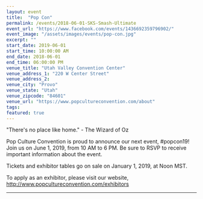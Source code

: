 ```yaml
---
layout: event
title:  "Pop Con"
permalink: /events/2018-06-01-SKS-Smash-Ultimate
event_url: "https://www.facebook.com/events/1436692359796902/"
event_image: "/assets/images/events/pop-con.jpg"
excerpt: ""
start_date: 2019-06-01
start_time: 10:00:00 AM
end_date: 2018-06-01
end_time: 06:00:00 PM
venue_title: "Utah Valley Convention Center"
venue_address_1: "220 W Center Street"
venue_address_2: 
venue_city: "Provo"
venue_state: "Utah"
venue_zipcode: "84601"
venue_url: "https://www.popcultureconvention.com/about"
tags:
featured: true
---
```


"There's no place like home." - The Wizard of Oz

Pop Culture Convention is proud to announce our next event, #popcon19! Join us on June 1, 2019, from 10 AM to 6 PM. Be sure to RSVP to receive important information about the event. 

Tickets and exhibitor tables go on sale on January 1, 2019, at Noon MST.

To apply as an exhibitor, please visit our website, http://www.popcultureconvention.com/exhibitors

------